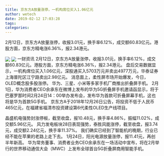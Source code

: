 ```yaml
---
title: 京东方A放量涨停，一机构席位买入1.06亿元
author: wetech
date: 2019-02-12 17:03:28
tags: 
categories: 
---
```

2月12日，京东方A放量涨停，收报3.01元，换手率6.12%，成交额60.83亿元。港股方面，京东方精电涨6.36%，报2.34港元。
<!-- more -->
<img align="center" border="0" src="https://imgcdn.yicai.com/uppics/images/2019/02/81e72d9bce2bc853444851cb26e74b25.jpg" />
<img align="center" border="0" src="https://imgcdn.yicai.com/uppics/images/2019/02/0e2a0b77fb14b3b57a528de78fe58b52.jpg" />
一财资讯
2月12日，京东方A放量涨停，收报3.01元，换手率6.12%，成交额60.83亿元。港股方面，京东方精电涨6.36%，报2.34港元。
盘后交易数据显示，一机构席位买入1.06亿元，深股通买入5703万元并卖出4977万元，华泰证券上海普陀区江宁路卖出2.98亿元。
消息面上，柔性屏市场开始爆发，今日，OLED概念股多股涨停。 华为、三星、小米等多家手机厂商推出折叠屏手机。
2月1日，华为消费者CEO余承东在微博上发布的华为5G折叠屏手机邀请函显示，将于巴塞罗那时间2月24日14：00举办发布会，发布华为首款可折叠屏幕手机，这也将是华为首款5G手机。
京东方A于2018年12月26日公告，将投资不低于人民币465亿元，在福建省福清市投资建设第6代柔性OLED生产线项目。
 
 
晶盛机电强势封涨停板，截至收盘，报10.48元，换手率4.86%，振幅11.02%，成交额5.96亿元。
风力发电板块28日表现强势，泰胜风能涨停，截至收盘，报3.74元，成交额2.24亿元，换手率11.37%。
我们确实已经到了智能机的晚期，行业已经不能在苹果的老路上走下去。
1月24日，阳光电源放量涨停，报11.41元，再创半年新高。
华为常务董事、消费者业务CEO余承东在一场活动中宣布，将在2月举行的世界移动通信大会（MWC）上发布全球首台5G折叠屏商用智能手机。
